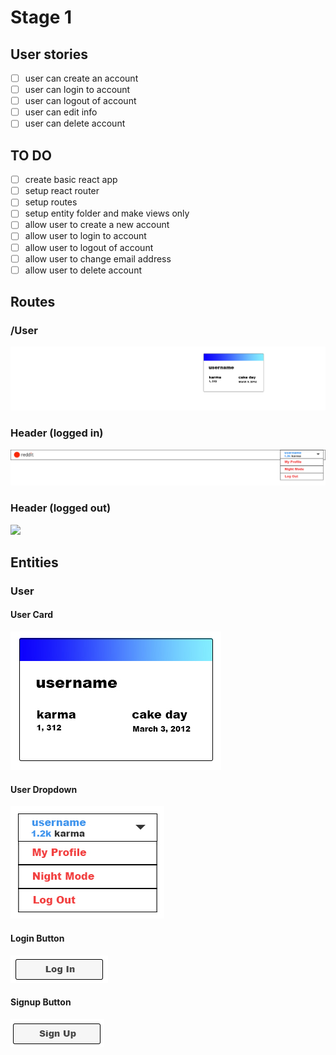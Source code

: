 # Stage 1
## User stories
- [ ] user can create an account
- [ ] user can login to account
- [ ] user can logout of account
- [ ] user can edit info
- [ ] user can delete account

## TO DO
- [ ] create basic react app 
- [ ] setup react router
- [ ] setup routes
- [ ] setup entity folder and make views only
- [ ] allow user to create a new account
- [ ] allow user to login to account
- [ ] allow user to logout of account
- [ ] allow user to change email address
- [ ] allow user to delete account

## Routes
### /User
<kbd>
    <img src="/mockups/routes/user.jpg" />
</kbd>

### Header (logged in)
<kbd>
    <img src="/mockups/routes/header_loggedIn.jpg" />
</kbd>

### Header (logged out)
<kbd>
    <img src="/mockups/routes/header_loggedOut.jpg" />
</kbd>

## Entities
### User
#### User Card
<img src="/mockups/entities/userCard.jpg" />

#### User Dropdown
<img src="/mockups/entities/userDropdown.jpg" />

#### Login Button
<img src="/mockups/entities/loginBtn.jpg" />

#### Signup Button
<img src="/mockups/entities/signupBtn.jpg" />










